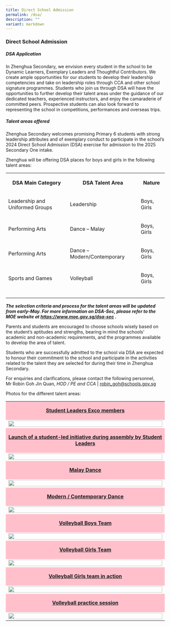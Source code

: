 ```yaml
---
title: Direct School Admission
permalink: /dsa/
description: ""
variant: markdown
---
```

<h3>Direct School Admission</h3>
<h5>DSA Application</h5>
<p>In Zhenghua Secondary, we envision every student in the school to be Dynamic
Learners, Exemplary Leaders and Thoughtful Contributors. We create ample
opportunities for our students to develop their leadership competencies
and take on leadership roles through CCA and other school signature programmes.
Students who join us through DSA will have the opportunities to further
develop their talent areas under the guidance of our dedicated teachers,
experienced instructors, and enjoy the camaraderie of committed peers.
Prospective students can also look forward to representing the school in
competitions, performances and overseas trips.</p>
<h5>Talent areas offered</h5>
<p>Zhenghua Secondary welcomes promising Primary 6 students with strong leadership
attributes and of exemplary conduct to participate in the school’s 2024
Direct School Admission (DSA) exercise for admission to the 2025 Secondary
One intake.</p>
<p>Zhenghua will be offering DSA places for boys and girls in the following
talent areas:</p>
<table>
<tbody>
<tr>
<th rowspan="1" colspan="1">
<p>DSA Main Category</p>
</th>
<th rowspan="1" colspan="1">
<p>DSA Talent Area</p>
</th>
<th rowspan="1" colspan="1">
<p>Nature</p>
</th>
</tr>
<tr>
<td rowspan="1" colspan="1">
<p>Leadership and Uniformed Groups</p>
</td>
<td rowspan="1" colspan="1">
<p>Leadership</p>
</td>
<td rowspan="1" colspan="1">
<p>Boys, Girls</p>
</td>
</tr>
<tr>
<td rowspan="1" colspan="1">
<p>Performing Arts</p>
</td>
<td rowspan="1" colspan="1">
<p>Dance – Malay</p>
</td>
<td rowspan="1" colspan="1">
<p>Boys, Girls</p>
</td>
</tr>
<tr>
<td rowspan="1" colspan="1">
<p>Performing Arts</p>
</td>
<td rowspan="1" colspan="1">
<p>Dance – Modern/Contemporary</p>
</td>
<td rowspan="1" colspan="1">
<p>Boys, Girls</p>
</td>
</tr>
<tr>
<td rowspan="1" colspan="1">
<p>Sports and Games</p>
</td>
<td rowspan="1" colspan="1">
<p>Volleyball</p>
</td>
<td rowspan="1" colspan="1">
<p>Boys, Girls</p>
</td>
</tr>
<tr>
<td rowspan="1" colspan="1">
<p></p>
</td>
<td rowspan="1" colspan="1">
<p></p>
</td>
<td rowspan="1" colspan="1">
<p></p>
</td>
</tr>
</tbody>
</table>
<p><strong><em>The selection criteria and process for the talent areas will be updated from early-May. For more information on DSA-Sec, please refer to the MOE website at <a href="https://www.moe.gov.sg/dsa-sec" rel="noopener noreferrer nofollow" target="_blank">https://www.moe.gov.sg/dsa-sec</a> .</em></strong>
</p>
<p>Parents and students are encouraged to choose schools wisely based on
the student’s aptitudes and strengths, bearing in mind the schools’ academic
and non-academic requirements, and the programmes available to develop
the area of talent.</p>
<p>Students who are successfully admitted to the school via DSA are expected
to honour their commitment to the school and participate in the activities
related to the talent they are selected for during their time in Zhenghua
Secondary.</p>
<p>For enquiries and clarifications, please contact the following personnel,
<br>Mr Robin Goh Jin Quan, <em>HOD / PE and CCA</em> | <a href="robin_goh@schools.gov.sg" rel="noopener noreferrer nofollow" target="_blank">robin_goh@schools.gov.sg</a>
</p>
<p>Photos for the different talent areas:</p>
<table>
<tbody>
<tr>
<td rowspan="1" colspan="1" bgcolor="pink">
<p align="center"><strong><u>Student Leaders Exco members</u></strong>
</p>
</td>
</tr>
<tr>
<td rowspan="1" colspan="1">
<div class="isomer-image-wrapper">
<img style="width: 100%" height="auto" width="100%" alt="" src="/images/DSA_1_Exco_Members.jpg">
</div>
</td>
</tr>
<tr>
<td rowspan="1" colspan="1" bgcolor="pink">
<p align="center"><strong><u>Launch of a student-led initiative during assembly by Student Leaders</u></strong>
</p>
</td>
</tr>
<tr>
<td rowspan="1" colspan="1">
<div class="isomer-image-wrapper">
<img style="width: 100%" height="auto" width="100%" alt="" src="/images/DSA_2_Launch_of_a_student_led_initiative_during_assembly.jpg">
</div>
</td>
</tr>
<tr>
<td rowspan="1" colspan="1" bgcolor="pink">
<p align="center"><strong><u>Malay Dance</u></strong>
</p>
</td>
</tr>
<tr>
<td rowspan="1" colspan="1">
<div class="isomer-image-wrapper">
<img style="width: 100%" height="auto" width="100%" alt="" src="/images/DSA_3_Dance___Malay.jpg">
</div>
</td>
</tr>
<tr>
<td rowspan="1" colspan="1" bgcolor="pink">
<p align="center"><strong><u>Modern / Contemporary Dance</u></strong>
</p>
</td>
</tr>
<tr>
<td rowspan="1" colspan="1">
<div class="isomer-image-wrapper">
<img style="width: 100%" height="auto" width="100%" alt="" src="/images/DSA_4_Dance___Modern_Contemporary.jpg">
</div>
</td>
</tr>
<tr>
<td rowspan="1" colspan="1" bgcolor="pink">
<p align="center"><strong><u>Volleyball Boys Team</u></strong>
</p>
</td>
</tr>
<tr>
<td rowspan="1" colspan="1">
<div class="isomer-image-wrapper">
<img style="width: 100%" height="auto" width="100%" alt="" src="/images/DSA_5_Volleyball___Boys_Team.jpg">
</div>
</td>
</tr>
<tr>
<td rowspan="1" colspan="1" bgcolor="pink">
<p align="center"><strong><u>Volleyball Girls Team</u></strong>
</p>
</td>
</tr>
<tr>
<td rowspan="1" colspan="1">
<div class="isomer-image-wrapper">
<img style="width: 100%" height="auto" width="100%" alt="" src="/images/DSA_6_Volleyball___Girls_Team.jpg">
</div>
</td>
</tr>
<tr>
<td rowspan="1" colspan="1" bgcolor="pink">
<p align="center"><strong><u>Volleyball Girls team in action</u></strong>
</p>
</td>
</tr>
<tr>
<td rowspan="1" colspan="1">
<div class="isomer-image-wrapper">
<img style="width: 100%" height="auto" width="100%" alt="" src="/images/DSA_7_Volleyball_Girls_team_in_action.jpg">
</div>
</td>
</tr>
<tr>
<td rowspan="1" colspan="1" bgcolor="pink">
<p align="center"><strong><u>Volleyball practice session</u></strong>
</p>
</td>
</tr>
<tr>
<td rowspan="1" colspan="1">
<div class="isomer-image-wrapper">
<img style="width: 100%" height="auto" width="100%" alt="" src="/images/dsa_volleyball_1.jpg">
</div>
</td>
</tr>
</tbody>
</table>
<p></p>